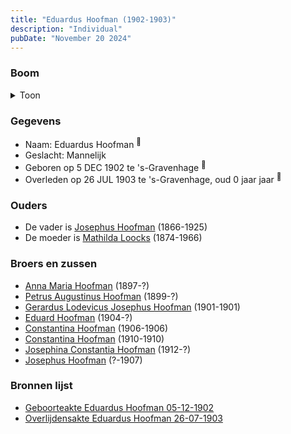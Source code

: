 ```yaml
---
title: "Eduardus Hoofman (1902-1903)"
description: "Individual"
pubDate: "November 20 2024"
---
```


### Boom
<details><summary>Toon</summary>

![test](https://www.plantuml.com/plantuml/svg/ZP9FRnen4CNl_XIZv90J4h2m2GYXb6H96kMVrAPNDBkUiDPwRUJn5g68xvu1DctKg4rlrdYUv_VU-9mZXjZKLd5bt0e3rf1ZKIs3Rvo-yDO7Y04TonMvg4gZ2GeJ2ak7CzMhk86Qwfm27qeSAP2FcnMfTwyM5fdXHG70p0TDuNjfYieHysHIet7JAIHggzG9FEv7iJeeZcuyqwfi6AwzVwxH7G4oVErsk_qXm76Mp8VpcRpxycp8wYrCnZdccqNkOxGqda9_05-Uhg1tbgPm5H2RzRjMhXfh5-ZqeWYUEVV2izFquURf7deZ6N727P7z95VYaWImfRh3M1gh4MwzBof-W-gD1W8rdsL9blmBQWZViaU1EXs8BHV96MRw3x2p5apC_0LiCbwJriOjT-qZk7_u8MD6wHvmBgcb0pYsPbd63LdhrmAvLMsQdKxReLedlmkjKWhxgrFrDYxJ3GRzSJlI0xyM-_cMXd2PNOYlRlyFNvz7aaeajpjfyY4ITKvEo-T-1G00)
</details>

### Gegevens
- Naam: Eduardus Hoofman <sup><a href="../s00336/" style="text-decoration:none" title="Geboorteakte Eduardus Hoofman 05-12-1902">:link:</a></sup>
- Geslacht: Mannelijk
- Geboren op 5 DEC 1902 te 's-Gravenhage <sup><a href="../s00336/" style="text-decoration:none" title="Geboorteakte Eduardus Hoofman 05-12-1902">:link:</a></sup>
- Overleden op 26 JUL 1903 te 's-Gravenhage, oud 0 jaar jaar <sup><a href="../s00335/" style="text-decoration:none" title="Overlijdensakte Eduardus Hoofman 26-07-1903">:link:</a></sup>

### Ouders
- De vader is [Josephus Hoofman](../i00025/) (1866-1925)
- De moeder is [Mathilda Loocks](../i00194/) (1874-1966)

### Broers en zussen
- [Anna Maria Hoofman](../i00203/) (1897-?)
- [Petrus Augustinus Hoofman](../i00195/) (1899-?)
- [Gerardus Lodevicus Josephus Hoofman](../i00196/) (1901-1901)
- [Eduard Hoofman](../i00198/) (1904-?)
- [Constantina Hoofman](../i00199/) (1906-1906)
- [Constantina Hoofman](../i00201/) (1910-1910)
- [Josephina Constantia Hoofman](../i00202/) (1912-?)
- [Josephus Hoofman](../i00200/) (?-1907)

### Bronnen lijst
- [Geboorteakte Eduardus Hoofman 05-12-1902](../s00336/)
- [Overlijdensakte Eduardus Hoofman 26-07-1903](../s00335/)
